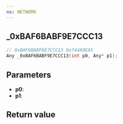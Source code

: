 ```yaml
---
ns: NETWORK
---
```

## _0xBAF6BABF9E7CCC13

```c
// 0xBAF6BABF9E7CCC13 0x744A9EA5
Any _0xBAF6BABF9E7CCC13(int p0, Any* p1);
```


## Parameters
* **p0**: 
* **p1**: 

## Return value
